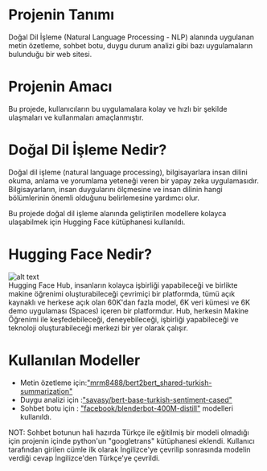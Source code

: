 
# Projenin Tanımı
Doğal Dil İşleme (Natural Language Processing - NLP) alanında uygulanan metin özetleme, sohbet botu, duygu durum analizi gibi bazı uygulamaların bulunduğu bir web sitesi.
# Projenin Amacı
Bu projede, kullanıcıların bu uygulamalara kolay ve hızlı bir şekilde ulaşmaları ve kullanmaları amaçlanmıştır.
# Doğal Dil İşleme Nedir?
Doğal dil işleme (natural language processing), bilgisayarlara insan dilini okuma, anlama ve yorumlama yeteneği veren bir yapay zeka uygulamasıdır. Bilgisayarların, insan duygularını ölçmesine ve insan dilinin hangi bölümlerinin önemli olduğunu belirlemesine yardımcı olur.<br />

Bu projede doğal dil işleme alanında geliştirilen modellere kolayca ulaşabilmek için Hugging Face kütüphanesi kullanıldı. 
# Hugging Face Nedir?
![alt text](https://time-to-reinvent.com/wp-content/uploads/2022/02/rectangle_large_type_2_6b3d7a7cdfb3af98774ab76a8aa9ef03.png) <br />
Hugging Face Hub, insanların kolayca işbirliği yapabileceği ve birlikte makine öğrenimi oluşturabileceği çevrimiçi bir platformda, tümü açık kaynaklı ve herkese açık olan 60K'dan fazla model, 6K veri kümesi ve 6K demo uygulaması (Spaces) içeren bir platformdur. Hub, herkesin Makine Öğrenimi ile keşfedebileceği, deneyebileceği, işbirliği yapabileceği ve teknoloji oluşturabileceği merkezi bir yer olarak çalışır.

# Kullanılan Modeller

- Metin özetleme için:<a href="https://huggingface.co/mrm8488/bert2bert_shared-turkish-summarization" target="_blank">"mrm8488/bert2bert_shared-turkish-summarization"</a> <br />
- Duygu analizi için :<a href="https://huggingface.co/savasy/bert-base-turkish-sentiment-cased" target="_blank">"savasy/bert-base-turkish-sentiment-cased"</a> <br />
- Sohbet botu için : <a href="https://huggingface.co/facebook/blenderbot-400M-distill" target="_blank">"facebook/blenderbot-400M-distill"</a>
modelleri kullanıldı.<br />

NOT: Sohbet botunun hali hazırda Türkçe ile eğitilmiş bir modeli olmadığı için projenin içinde python'un "googletrans" kütüphanesi eklendi. Kullanıcı tarafından girilen cümle ilk olarak İngilizce'ye çevrilip sonrasında modelin verdiği cevap İngilizce'den Türkçe'ye çevrildi.

